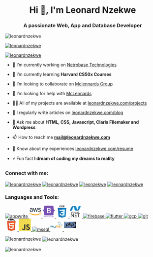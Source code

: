<h1 align="center">Hi 👋, I'm Leonard Nzekwe</h1>
<h3 align="center">A passionate Web, App and Database Developer</h3>

<p align="left"> <img src="https://komarev.com/ghpvc/?username=leonardnzekwe&label=Profile%20views&color=0e75b6&style=flat" alt="leonardnzekwe" /> </p>

<p align="left"> <a href="https://github.com/ryo-ma/github-profile-trophy"><img src="https://github-profile-trophy.vercel.app/?username=leonardnzekwe" alt="leonardnzekwe" /></a> </p>

<p align="left"> <a href="https://twitter.com/leonardnzekwe" target="blank"><img src="https://img.shields.io/twitter/follow/leonardnzekwe?logo=twitter&style=for-the-badge" alt="leonardnzekwe" /></a> </p>

- 🔭 I’m currently working on [Netrobase Technologies](www.netrobase.com)

- 🌱 I’m currently learning **Harvard CS50x Courses**

- 👯 I’m looking to collaborate on [Mclennards Group](www.mclennards.group)

- 🤝 I’m looking for help with [McLennards](www.mclennards.com)

- 👨‍💻 All of my projects are available at [leonardnzekwe.com/projects](leonardnzekwe.com/projects)

- 📝 I regularly write articles on [leonardnzekwe.com/blog](leonardnzekwe.com/blog)

- 💬 Ask me about **HTML, CSS, Javascript, Claris Filemaker and Wordpress**

- 📫 How to reach me **mail@leonardnzekwe.com**

- 📄 Know about my experiences [leonardnzekwe.com/resume](leonardnzekwe.com/resume)

- ⚡ Fun fact **I dream of coding my dreams to reality**

<h3 align="left">Connect with me:</h3>
<p align="left">
<a href="https://twitter.com/leonardnzekwe" target="blank"><img align="center" src="https://raw.githubusercontent.com/rahuldkjain/github-profile-readme-generator/master/src/images/icons/Social/twitter.svg" alt="leonardnzekwe" height="30" width="40" /></a>
<a href="https://linkedin.com/in/leonardnzekwe" target="blank"><img align="center" src="https://raw.githubusercontent.com/rahuldkjain/github-profile-readme-generator/master/src/images/icons/Social/linked-in-alt.svg" alt="leonardnzekwe" height="30" width="40" /></a>
<a href="https://fb.com/leonzekwe" target="blank"><img align="center" src="https://raw.githubusercontent.com/rahuldkjain/github-profile-readme-generator/master/src/images/icons/Social/facebook.svg" alt="leonzekwe" height="30" width="40" /></a>
<a href="https://instagram.com/leonardnzekwe" target="blank"><img align="center" src="https://raw.githubusercontent.com/rahuldkjain/github-profile-readme-generator/master/src/images/icons/Social/instagram.svg" alt="leonardnzekwe" height="30" width="40" /></a>
</p>

<h3 align="left">Languages and Tools:</h3>
<p align="left"> <a href="https://appwrite.io" target="_blank" rel="noreferrer"> <img src="https://www.vectorlogo.zone/logos/appwriteio/appwriteio-icon.svg" alt="appwrite" width="40" height="40"/> </a> <a href="https://aws.amazon.com" target="_blank" rel="noreferrer"> <img src="https://raw.githubusercontent.com/devicons/devicon/master/icons/amazonwebservices/amazonwebservices-original-wordmark.svg" alt="aws" width="40" height="40"/> </a> <a href="https://getbootstrap.com" target="_blank" rel="noreferrer"> <img src="https://raw.githubusercontent.com/devicons/devicon/master/icons/bootstrap/bootstrap-plain-wordmark.svg" alt="bootstrap" width="40" height="40"/> </a> <a href="https://www.w3schools.com/css/" target="_blank" rel="noreferrer"> <img src="https://raw.githubusercontent.com/devicons/devicon/master/icons/css3/css3-original-wordmark.svg" alt="css3" width="40" height="40"/> </a> <a href="https://dotnet.microsoft.com/" target="_blank" rel="noreferrer"> <img src="https://raw.githubusercontent.com/devicons/devicon/master/icons/dot-net/dot-net-original-wordmark.svg" alt="dotnet" width="40" height="40"/> </a> <a href="https://firebase.google.com/" target="_blank" rel="noreferrer"> <img src="https://www.vectorlogo.zone/logos/firebase/firebase-icon.svg" alt="firebase" width="40" height="40"/> </a> <a href="https://flutter.dev" target="_blank" rel="noreferrer"> <img src="https://www.vectorlogo.zone/logos/flutterio/flutterio-icon.svg" alt="flutter" width="40" height="40"/> </a> <a href="https://cloud.google.com" target="_blank" rel="noreferrer"> <img src="https://www.vectorlogo.zone/logos/google_cloud/google_cloud-icon.svg" alt="gcp" width="40" height="40"/> </a> <a href="https://git-scm.com/" target="_blank" rel="noreferrer"> <img src="https://www.vectorlogo.zone/logos/git-scm/git-scm-icon.svg" alt="git" width="40" height="40"/> </a> <a href="https://www.w3.org/html/" target="_blank" rel="noreferrer"> <img src="https://raw.githubusercontent.com/devicons/devicon/master/icons/html5/html5-original-wordmark.svg" alt="html5" width="40" height="40"/> </a> <a href="https://developer.mozilla.org/en-US/docs/Web/JavaScript" target="_blank" rel="noreferrer"> <img src="https://raw.githubusercontent.com/devicons/devicon/master/icons/javascript/javascript-original.svg" alt="javascript" width="40" height="40"/> </a> <a href="https://www.microsoft.com/en-us/sql-server" target="_blank" rel="noreferrer"> <img src="https://www.svgrepo.com/show/303229/microsoft-sql-server-logo.svg" alt="mssql" width="40" height="40"/> </a> <a href="https://www.mysql.com/" target="_blank" rel="noreferrer"> <img src="https://raw.githubusercontent.com/devicons/devicon/master/icons/mysql/mysql-original-wordmark.svg" alt="mysql" width="40" height="40"/> </a> <a href="https://www.php.net" target="_blank" rel="noreferrer"> <img src="https://raw.githubusercontent.com/devicons/devicon/master/icons/php/php-original.svg" alt="php" width="40" height="40"/> </a> </p>

<p><img align="left" src="https://github-readme-stats.vercel.app/api/top-langs?username=leonardnzekwe&show_icons=true&locale=en&layout=compact" alt="leonardnzekwe" /></p>

<p>&nbsp;<img align="center" src="https://github-readme-stats.vercel.app/api?username=leonardnzekwe&show_icons=true&locale=en" alt="leonardnzekwe" /></p>

<p><img align="center" src="https://github-readme-streak-stats.herokuapp.com/?user=leonardnzekwe&" alt="leonardnzekwe" /></p>
